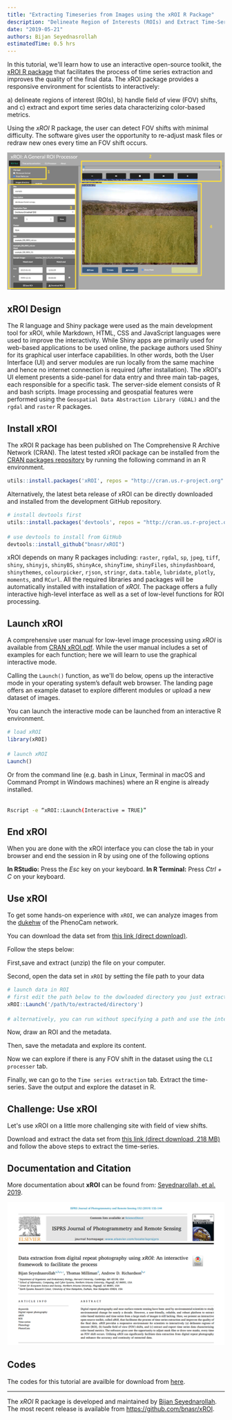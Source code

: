 ```yaml
---
title: "Extracting Timeseries from Images using the xROI R Package"
description: "Delineate Region of Interests (ROIs) and Extract Time-Series Data from Digital Repeat Photography Images using xROI"
date: "2019-05-21"
authors: Bijan Seyednasrollah
estimatedTime: 0.5 hrs
---
```


In this tutorial, we'll learn how to use an interactive open-source toolkit, the 
<a href="https://cran.r-project.org/web/packages/xROI/index.html" target="_blank">xROI R package</a>
 that facilitates the process of time series extraction and improves the quality 
 of the final data. The xROI package provides a responsive environment for 
 scientists to interactively:

a) delineate regions of interest (ROIs), 
b) handle field of view (FOV) shifts, and
c) extract and export time series data characterizing color-based metrics.

Using the *xROI* R package, the user can detect FOV shifts with minimal difficulty. 
The software gives user the opportunity to re-adjust mask files or redraw new 
ones every time an FOV shift occurs.

![xROI User Interface](figure/xROI.png)

## xROI Design
The R language and Shiny package were used as the main development tool for xROI,
while Markdown, HTML, CSS and JavaScript languages were used to improve the 
interactivity. While Shiny apps are primarily used for web-based applications to 
be used online, the package authors used Shiny for its graphical user interface 
capabilities. In other words, both the User Interface (UI) and server modules are run 
locally from the same machine and hence no internet connection is required (after
installation). The xROI's UI element presents a side-panel for data entry and 
three main tab-pages, each responsible for a specific task. The server-side 
element consists of R and bash scripts. Image processing and geospatial features 
were performed using the `Geospatial Data Abstraction Library (GDAL)` and the 
`rgdal` and `raster` R packages. 

## Install xROI

The xROI R package has been published on The Comprehensive R Archive Network (CRAN). 
The latest tested xROI package can be installed from the 
<a href="https://cran.r-project.org/package=xROI" target="_blank">CRAN packages repository</a> by running the following command in an R environment. 


```r
utils::install.packages('xROI', repos = "http://cran.us.r-project.org" )
```

Alternatively, the latest beta release of xROI can be directly downloaded and 
installed from the development GitHub repository. 


```r
# install devtools first
utils::install.packages('devtools', repos = "http://cran.us.r-project.org" )

# use devtools to install from GitHub
devtools::install_github("bnasr/xROI")
```

xROI depends on many R packages including: `raster`, `rgdal`, `sp`, `jpeg`, 
`tiff`, `shiny`, `shinyjs`, `shinyBS`, `shinyAce`, `shinyTime`, `shinyFiles`, 
`shinydashboard`, `shinythemes`, `colourpicker`, `rjson`, `stringr`, `data.table`, 
`lubridate`, `plotly`, `moments`, and `RCurl`. All the required libraries and 
packages will be automatically installed with installation of *xROI*. The package 
offers a fully interactive high-level interface as well as a set of low-level 
functions for ROI processing. 

## Launch xROI

A comprehensive user manual for low-level image processing using *xROI* is available from 
<a href="https://cran.r-project.org/package=xROI/xROI.pdf" target="_blank">CRAN xROI.pdf</a>. 
While the user manual includes a set of examples for each function; here we 
will learn to use the graphical interactive mode. 

Calling the `Launch()` function, as we'll do below, opens up the interactive 
mode in your operating system’s default web browser. The landing page offers an 
example dataset to explore different modules or upload a new dataset of images. 

You can launch the interactive mode can be launched from an interactive R environment.


```r
# load xROI
library(xROI)

# launch xROI 
Launch()
```

Or from the command line (e.g. bash in Linux, Terminal in macOS and Command 
Prompt in Windows machines) where an R engine is already installed.


```bash

Rscript -e “xROI::Launch(Interactive = TRUE)”

```


## End xROI

When you are done with the xROI interface you can close the tab in your browser 
and end the session in R by using one of the following options

**In RStudio:** Press the _Esc_ key on your keyboard.
**In R Terminal:** Press _Ctrl + C_ on your keyboard.

## Use xROI 

To get some hands-on experience with `xROI`, we can analyze images from the 
<a href="https://phenocam.sr.unh.edu/webcam/sites/dukehw/">dukehw</a> 
of the PhenoCam network. 

You can download the data set from 
<a href="http://bit.ly/2PzZ2fL">this link (direct download)</a>. 

Follow the steps below:

First,save and extract (unzip) the file on your computer. 

Second, open the data set in `xROI` by setting the file path to your data


```r
# launch data in ROI
# first edit the path below to the dowloaded directory you just extracted
xROI::Launch('/path/to/extracted/directory')

# alternatively, you can run without specifying a path and use the interface to browse 
```

Now, draw an ROI and the metadata. 

Then, save the metadata and explore its content.

Now we can explore if there is any FOV shift in the dataset using the `CLI processer` tab.

Finally, we can go to the `Time series extraction` tab. Extract the time-series. Save the output and explore the dataset in R.


## Challenge: Use xROI

Let's use xROI on a little more challenging site with field of view shifts. 

Download and extract the data set from 
<a href="http://bit.ly/2DrZgA1">this link (direct download, 218 MB)</a> 
and follow the above steps to extract the time-series.



## Documentation and Citation

More documentation about **xROI** can be found from: <a href="https://bnasr.github.io/papers/Seyednasrollah_et_al_2019_PRS.pdf">Seyednarollah, et al. 2019</a>. 

![xROI published in ISPRS Journal of Photogrammetry and Remote Sensing, 2019](figure/xROI-ms2019.png)



## Codes

The codes for this tutorial are availble for download from [here](extracting-timeseries-with-xroi.R).



*** 

The *xROI* R package is developed and maintained by 
<a href="https://bnasr.github.io/">Bijan Seyednarollah</a>. 
The most recent release is available from <a href="https://github.com/bnasr/xROI" target="_blank">https://github.com/bnasr/xROI</a>.
